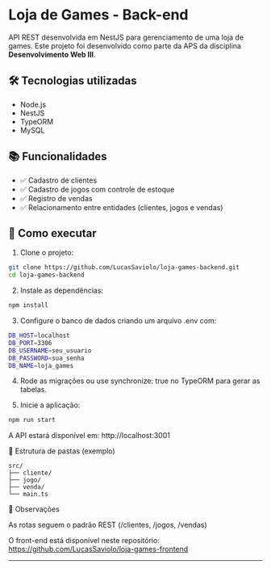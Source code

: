 # Loja de Games - Back-end

API REST desenvolvida em NestJS para gerenciamento de uma loja de games. Este projeto foi desenvolvido como parte da APS da disciplina **Desenvolvimento Web III**.

## 🛠️ Tecnologias utilizadas

- Node.js
- NestJS
- TypeORM
- MySQL

## 📚 Funcionalidades

- ✅ Cadastro de clientes
- ✅ Cadastro de jogos com controle de estoque
- ✅ Registro de vendas
- ✅ Relacionamento entre entidades (clientes, jogos e vendas)

## 🚀 Como executar

1. Clone o projeto:

```bash
git clone https://github.com/LucasSaviolo/loja-games-backend.git
cd loja-games-backend
```

2. Instale as dependências:
```bash
npm install
```
3. Configure o banco de dados criando um arquivo .env com:
```bash
DB_HOST=localhost
DB_PORT=3306
DB_USERNAME=seu_usuario
DB_PASSWORD=sua_senha
DB_NAME=loja_games
```
4. Rode as migrações ou use synchronize: true no TypeORM para gerar as tabelas.

5. Inicie a aplicação:
```bash
npm run start
```
A API estará disponível em: http://localhost:3001

📁 Estrutura de pastas (exemplo)
```
src/
├── cliente/
├── jogo/
├── venda/
└── main.ts
```
📌 Observações

As rotas seguem o padrão REST (/clientes, /jogos, /vendas)

O front-end está disponível neste repositório: https://github.com/LucasSaviolo/loja-games-frontend


---
